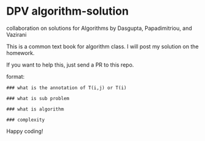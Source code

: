 # DPV algorithm-solution
collaboration on solutions for Algorithms by Dasgupta, Papadimitriou, and Vazirani 

This is a common text book for algorithm class. I will post my solution on the homework.

If you want to help this, just send a PR to this repo.

format:

```
### what is the annotation of T(i,j) or T(i)

### what is sub problem

### what is algorithm

### complexity

```

Happy coding!

